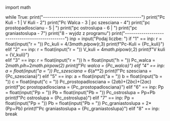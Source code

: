 import math


while True:
    print("------------------------------------------------")
    print("Pc Kuli - 1 | V Kuli - 2")
    print("Pc Walca - 3 | pc szesciana - 4")
    print("pc prostopadloscianu - 5 | ")
    print("pc ostroslupa - 6 | ")
    print("pc graniastoslupa - 7")
    print("8 - wyjdz z programu")
    print("------------------------------------------------")
    inp = input("Podaj liczbe: ")
    if "1" == inp:
        r = float(input("r = "))
        Pc_kuli = 4/3*math.pi*pow(r,3)
        print(f"Pc-Kuli = {Pc_kuli}")
    elif "2" == inp:
        r = float(input("r = "))
        V_kuli = 4*math.pi*pow(r,2)
        print(f"V kuli = {V_kuli}")        
    elif "3" == inp:
        r = float(input("r = "))
        h = float(input("h = "))
        Pc_walca = 2*math.pi*h+2*math.pi*r*pow(2)
        print(f"Pc walca = {Pc_walca}")
    elif "4" == inp:
        a = float(input("a = "))
        Pc_szesciana = 6*(a**2)
        print(f"Pc szesciana = {Pc_szesciana}")
    elif "5" == inp:
        a = float(input("a = "))
        b = float(input("b = "))
        c = float(input("c = "))
        Pc_prostopadlosciana = (2*a*b)+(2*b*c)+(2*a*c)
        print(f"pc prostopadlosciana = {Pc_prostopadlosciana}")
    elif "6" == inp:
        Pp = float(input("Pp = "))
        Pb = float(input("Pb = "))
        Pc_ostroslupa = Pp+Pb
        print(f"Pc ostroslupa = {Pc_ostroslupa}")
    elif "7" == inp:
        Pp = float(input("Pp = "))
        Pb = float(input("Pb = "))
        Pc_graniastoslupa = 2*(Pp+Pb)
        print(f"Pc graniastoslupa = {Pc_graniastoslupa}")
    elif "8" == inp:
        break
